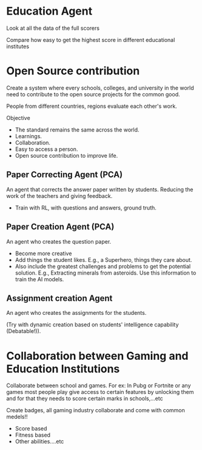# Education Agent 

Look at all the data of the full scorers

Compare how easy to get the highest score in different educational institutes 

# Open Source contribution

Create a system where every schools, colleges, and university in the world need to contribute to the open source projects for the common good.

People from different countries, regions evaluate each other's work.

Objective
- The standard remains the same across the world.
- Learnings.
- Collaboration.
- Easy to access a person.
- Open source contribution to improve life.

## Paper Correcting Agent (PCA)

An agent that corrects the answer paper written by students. Reducing the work of the teachers and giving feedback.

- Train with RL, with questions and answers, ground truth.

## Paper Creation Agent (PCA)

An agent who creates the question paper.

- Become more creative
- Add things the student likes. E.g., a Superhero, things they care about.
- Also include the greatest challenges and problems to get the potential solution. E.g., Extracting minerals from asteroids. Use this information to train the AI models.

## Assignment creation Agent

An agent who creates the assignments for the students.

(Try with dynamic creation based on students' intelligence capability (Debatable!)).

# Collaboration between Gaming and Education Institutions

Collaborate between school and games. For ex: In Pubg or Fortnite or any games most people play give access to certain features by unlocking them and for that they needs to score certain marks in schools,...etc

Create badges, all gaming industry collaborate and come with common medels!!

- Score based
- Fitness based
- Other abilities....etc
